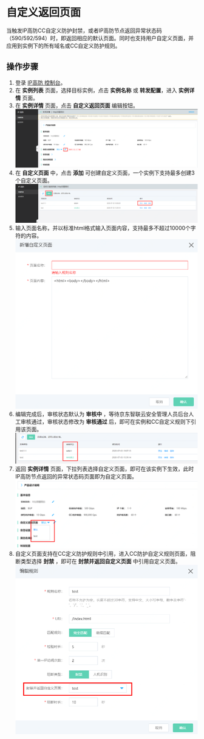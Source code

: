# 自定义返回页面

当触发IP高防CC自定义防护封禁，或者IP高防节点返回异常状态码（590/592/594）时，即返回相应的默认页面。同时也支持用户自定义页面，并应用到实例下的所有域名或CC自定义防护规则。

## 操作步骤
1. 登录 [IP高防 控制台](https://ip-anti-console.jdcloud.com/instancelist)。
2. 在 **实例列表** 页面，选择目标实例，点击 **实例名称** 或 **转发配置**，进入 **实例详情** 页面。
3. 在 **实例详情** 页面，点击 **自定义返回页面** 编辑按钮。</br>
![](../../../../image/Advanced%20Anti-DDoS/self-define%20default%20page01.png)</br>
4. 在 **自定义页面** 中，点击 **添加** 可创建自定义页面，一个实例下支持最多创建3个自定义页面。</br>
![](../../../../image/Advanced%20Anti-DDoS/self-define%20default%20page02.png)</br>
5. 输入页面名称，并以标准html格式输入页面内容，支持最多不超过10000个字符的内容。</br>
![](../../../../image/Advanced%20Anti-DDoS/self-define%20default%20page03.png)</br>
6. 编辑完成后，审核状态默认为 **审核中** ，等待京东智联云安全管理人员后台人工审核通过，审核状态修改为 **审核通过** 后，即可在实例和CC自定义规则下引用该页面。</br>
![](../../../../image/Advanced%20Anti-DDoS/self-define%20default%20page05.png)</br>
7. 返回 **实例详情** 页面，下拉列表选择自定义页面，即可在该实例下生效，此时IP高防节点返回的异常状态码页面即为自定义页面。</br>
![](../../../../image/Advanced%20Anti-DDoS/self-define%20default%20page04.png)</br>
8. 自定义页面支持在CC定义防护规则中引用，进入CC防护自定义规则页面，阻断类型选择 **封禁** ，即可在 **封禁并返回自定义页面** 中引用自定义页面。</br>
![](../../../../image/Advanced%20Anti-DDoS/self-define%20default%20page06.png)</br>
